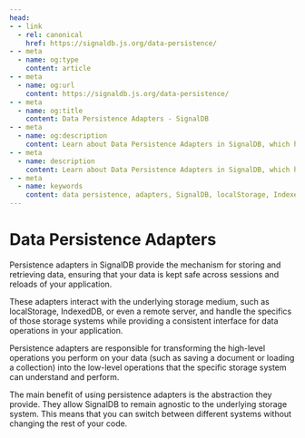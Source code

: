 ```yaml
---
head:
- - link
  - rel: canonical
    href: https://signaldb.js.org/data-persistence/
- - meta
  - name: og:type
    content: article
- - meta
  - name: og:url
    content: https://signaldb.js.org/data-persistence/
- - meta
  - name: og:title
    content: Data Persistence Adapters - SignalDB
- - meta
  - name: og:description
    content: Learn about Data Persistence Adapters in SignalDB, which handle the storage and retrieval of data, providing an abstraction layer over different storage systems like localStorage, IndexedDB, and remote servers.
- - meta
  - name: description
    content: Learn about Data Persistence Adapters in SignalDB, which handle the storage and retrieval of data, providing an abstraction layer over different storage systems like localStorage, IndexedDB, and remote servers.
- - meta
  - name: keywords
    content: data persistence, adapters, SignalDB, localStorage, IndexedDB, remote server, data storage, data retrieval, storage abstraction
---
```

# Data Persistence Adapters

Persistence adapters in SignalDB provide the mechanism for storing and retrieving data, ensuring that your data is kept safe across sessions and reloads of your application.

These adapters interact with the underlying storage medium, such as localStorage, IndexedDB, or even a remote server, and handle the specifics of those storage systems while providing a consistent interface for data operations in your application.

Persistence adapters are responsible for transforming the high-level operations you perform on your data (such as saving a document or loading a collection) into the low-level operations that the specific storage system can understand and perform.

The main benefit of using persistence adapters is the abstraction they provide. They allow SignalDB to remain agnostic to the underlying storage system. This means that you can switch between different systems without changing the rest of your code.
